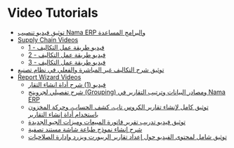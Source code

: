 <div class="ignore-in-full-text-search">

# Video Tutorials
  - [توثيق فيديو تنصيب Nama ERP والبرامج المساعدة](/videos/installation-video.md)
  - [Supply Chain Videos](/videos/supply-chain-videos/)
    - [فيديو طريقة عمل التكاليف - 1](/videos/supply-chain-videos/cost-video-1.md)
    - [فيديو طريقة عمل التكاليف - 2](/videos/supply-chain-videos/cost-video-2.md)
    - [فيديو طريقة عمل التكاليف - 3](/videos/supply-chain-videos/cost-video-3.md)
  - [توثيق شرح التكاليف غير المباشرة والفعلي في نظام تصنيع](/videos/manufacturing-actual-overhead.md)
  - [Report Wizard Videos](/videos/report-wizard-videos/)
    - [فيديو (1) شرح أداة انشاء التقار](/videos/report-wizard-videos/report-wizard-webinar-1.md)
    - [شرح تفصيلي لجروبنج (Grouping) ومصادر البيانات وترتيب التقارير في Nama ERP](/videos/report-wizard-videos/report-wizard-webinar-2.md)
    - [توثيق كامل لإنشاء تقارير الكروس تاب، كشف الحساب، وحركة المخزون باستخدام أداة إنشاء التقارير](/videos/report-wizard-videos/report-wizard-webinar-3.md)
    - [توثيق فيديو تدريب تقرير فاتورة المبيعات وميزات الجيو الجديدة](/videos/report-wizard-videos/report-wizard-webinar-4.md)
    - [شرح إنشاء نموذج طباعة شاشة مستند تصفية](/videos/report-wizard-videos/report-wizard-webinar-5.md)
    - [توثيق شامل لمحتوى الفيديو حول إعداد تقارير الريبورت ويزرد وإدارة الصلاحيات](/videos/report-wizard-videos/report-wizard-webinar-6.md)

</div>
